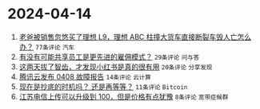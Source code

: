 # 2024-04-14

1. [老爸被销售忽悠买了理想 L9，理想 ABC 柱撞大货车直接断裂车毁人亡怎么办？](https://www.v2ex.com/t/1032288) `77条评论` `汽车`
1. [有没有可能共享员工是更先进的雇佣模式？](https://www.v2ex.com/t/1032289) `29条评论` `问与答`
1. [这两天拔了智齿，才发现小红书是真的很有用](https://www.v2ex.com/t/1032294) `20条评论` `分享发现`
1. [腾讯云发布 0408 故障报告](https://www.v2ex.com/t/1032290) `14条评论` `云计算`
1. [现在是抄底的时机吗？ 还是再等等？](https://www.v2ex.com/t/1032291) `11条评论` `Bitcoin`
1. [江苏电信上传可以升级到 100，但是价格有点犹豫](https://www.v2ex.com/t/1032296) `8条评论` `宽带症候群`
